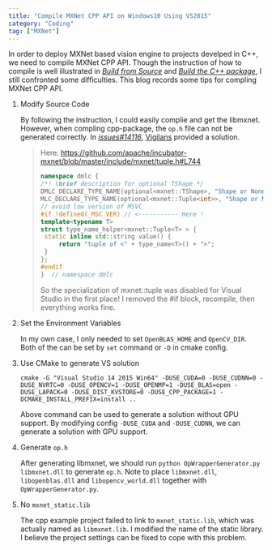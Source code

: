 ```yaml
---
title: "Compile MXNet CPP API on Windows10 Using VS2015"
category: "Coding"
tag: ["MXNet"]
---
```


In order to deploy MXNet based vision engine to projects develped in C++, we need to compile MXNet CPP API. Though the instruction of how to compile is well illustrated in [_Build from Source_](http://mxnet.incubator.apache.org/versions/master/install/windows_setup.html#build-from-source) and [_Build the C++ package_](http://mxnet.incubator.apache.org/versions/master/install/c_plus_plus.html), I still confronted some difficulties. This blog records some tips for compling MXNet CPP API.

1. Modify Source Code

   By following the instruction, I could easily complie and get the libmxnet. However, when compling cpp-package, the `op.h` file can not be generated correctly. In [_issues#14116_](https://github.com/apache/incubator-mxnet/issues/14116), [Vigilans](https://github.com/Vigilans) provided a solution.

   > Here: https://github.com/apache/incubator-mxnet/blob/master/include/mxnet/tuple.h#L744
   >
   > ```C++
   > namespace dmlc {
   > /*! \brief description for optional TShape */
   > DMLC_DECLARE_TYPE_NAME(optional<mxnet::TShape>, "Shape or None");
   > MLC_DECLARE_TYPE_NAME(optional<mxnet::Tuple<int>>, "Shape or None");
   > // avoid low version of MSVC
   > #if !defined(_MSC_VER) // <----------- Here !
   > template<typename T>
   > struct type_name_helper<mxnet::Tuple<T> > {
   >  static inline std::string value() {
   >      return "tuple of <" + type_name<T>() + ">";
   >  }
   > };
   > #endif
   > }  // namespace dmlc
   > ```
   >
   > So the specialization of mxnet::tuple<T> was disabled for Visual Studio in the first place!
   > I removed the #if block, recompile, then everything works fine.

2. Set the Environment Variables

   In my own case, I only needed to set `OpenBLAS_HOME` and `OpenCV_DIR`. Both of the can be set by `set` command or `-D` in cmake config.

3. Use CMake to generate VS solution

   `cmake -G "Visual Studio 14 2015 Win64" -DUSE_CUDA=0 -DUSE_CUDNN=0 -DUSE_NVRTC=0 -DUSE_OPENCV=1 -DUSE_OPENMP=1 -DUSE_BLAS=open -DUSE_LAPACK=0 -DUSE_DIST_KVSTORE=0 -DUSE_CPP_PACKAGE=1 -DCMAKE_INSTALL_PREFIX=install ..`

   Above command can be used to generate a solution without GPU support. By modifying config `-DUSE_CUDA` and `-DUSE_CUDNN`, we can generate a solution with GPU support.

4. Generate `op.h`

   After generating libmxnet, we should run `python OpWrapperGenerator.py libmxnet.dll` to generate `op.h`. Note to place `libmxnet.dll`, `libopenblas.dll` and `libopencv_world.dll` together with `OpWrapperGenerator.py`.

5. No `mxnet_static.lib`

   The cpp example project failed to link to `mxnet_static.lib`, which was actually named as `libmxnet.lib`. I modified the name of the static library. I believe the project settings can be fixed to cope with this problem.
